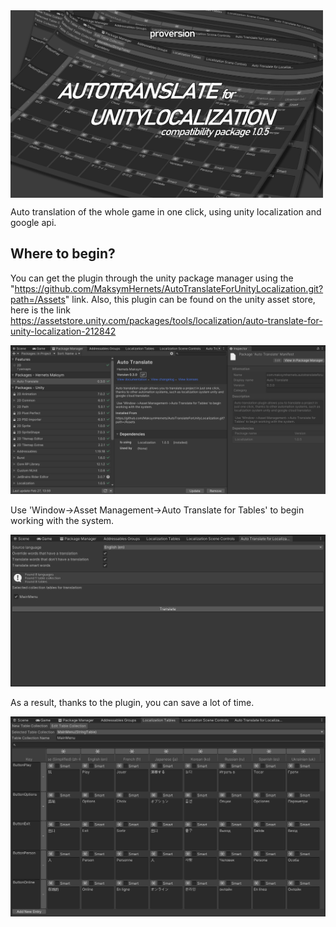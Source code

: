 <img src="/Screenshots/logo.jpg" width="500" height="300" align="center"/>

Auto translation of the whole game in one click, using unity localization and google api.

## Where to begin?
You can get the plugin through the unity package manager using the "https://github.com/MaksymHernets/AutoTranslateForUnityLocalization.git?path=/Assets" link.
Also, this plugin can be found on the unity asset store, here is the link https://assetstore.unity.com/packages/tools/localization/auto-translate-for-unity-localization-212842

![GitHub Logo](/Screenshots/tutorial1.jpg)

Use 'Window->Asset Management->Auto Translate for Tables' to begin working with the system.

![GitHub Logo](/Screenshots/tutorial2.jpg)

As a result, thanks to the plugin, you can save a lot of time.

![GitHub Logo](/Screenshots/result.jpg)
